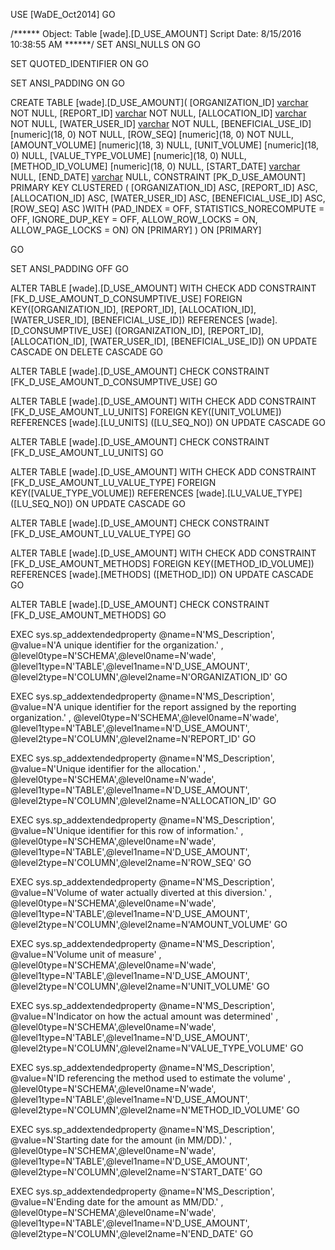 ﻿USE [WaDE_Oct2014]
GO

/****** Object:  Table [wade].[D_USE_AMOUNT]    Script Date: 8/15/2016 10:38:55 AM ******/
SET ANSI_NULLS ON
GO

SET QUOTED_IDENTIFIER ON
GO

SET ANSI_PADDING ON
GO

CREATE TABLE [wade].[D_USE_AMOUNT](
	[ORGANIZATION_ID] [varchar](10) NOT NULL,
	[REPORT_ID] [varchar](35) NOT NULL,
	[ALLOCATION_ID] [varchar](60) NOT NULL,
	[WATER_USER_ID] [varchar](50) NOT NULL,
	[BENEFICIAL_USE_ID] [numeric](18, 0) NOT NULL,
	[ROW_SEQ] [numeric](18, 0) NOT NULL,
	[AMOUNT_VOLUME] [numeric](18, 3) NULL,
	[UNIT_VOLUME] [numeric](18, 0) NULL,
	[VALUE_TYPE_VOLUME] [numeric](18, 0) NULL,
	[METHOD_ID_VOLUME] [numeric](18, 0) NULL,
	[START_DATE] [varchar](5) NULL,
	[END_DATE] [varchar](5) NULL,
 CONSTRAINT [PK_D_USE_AMOUNT] PRIMARY KEY CLUSTERED 
(
	[ORGANIZATION_ID] ASC,
	[REPORT_ID] ASC,
	[ALLOCATION_ID] ASC,
	[WATER_USER_ID] ASC,
	[BENEFICIAL_USE_ID] ASC,
	[ROW_SEQ] ASC
)WITH (PAD_INDEX = OFF, STATISTICS_NORECOMPUTE = OFF, IGNORE_DUP_KEY = OFF, ALLOW_ROW_LOCKS = ON, ALLOW_PAGE_LOCKS = ON) ON [PRIMARY]
) ON [PRIMARY]

GO

SET ANSI_PADDING OFF
GO

ALTER TABLE [wade].[D_USE_AMOUNT]  WITH CHECK ADD  CONSTRAINT [FK_D_USE_AMOUNT_D_CONSUMPTIVE_USE] FOREIGN KEY([ORGANIZATION_ID], [REPORT_ID], [ALLOCATION_ID], [WATER_USER_ID], [BENEFICIAL_USE_ID])
REFERENCES [wade].[D_CONSUMPTIVE_USE] ([ORGANIZATION_ID], [REPORT_ID], [ALLOCATION_ID], [WATER_USER_ID], [BENEFICIAL_USE_ID])
ON UPDATE CASCADE
ON DELETE CASCADE
GO

ALTER TABLE [wade].[D_USE_AMOUNT] CHECK CONSTRAINT [FK_D_USE_AMOUNT_D_CONSUMPTIVE_USE]
GO

ALTER TABLE [wade].[D_USE_AMOUNT]  WITH CHECK ADD  CONSTRAINT [FK_D_USE_AMOUNT_LU_UNITS] FOREIGN KEY([UNIT_VOLUME])
REFERENCES [wade].[LU_UNITS] ([LU_SEQ_NO])
ON UPDATE CASCADE
GO

ALTER TABLE [wade].[D_USE_AMOUNT] CHECK CONSTRAINT [FK_D_USE_AMOUNT_LU_UNITS]
GO

ALTER TABLE [wade].[D_USE_AMOUNT]  WITH CHECK ADD  CONSTRAINT [FK_D_USE_AMOUNT_LU_VALUE_TYPE] FOREIGN KEY([VALUE_TYPE_VOLUME])
REFERENCES [wade].[LU_VALUE_TYPE] ([LU_SEQ_NO])
ON UPDATE CASCADE
GO

ALTER TABLE [wade].[D_USE_AMOUNT] CHECK CONSTRAINT [FK_D_USE_AMOUNT_LU_VALUE_TYPE]
GO

ALTER TABLE [wade].[D_USE_AMOUNT]  WITH CHECK ADD  CONSTRAINT [FK_D_USE_AMOUNT_METHODS] FOREIGN KEY([METHOD_ID_VOLUME])
REFERENCES [wade].[METHODS] ([METHOD_ID])
ON UPDATE CASCADE
GO

ALTER TABLE [wade].[D_USE_AMOUNT] CHECK CONSTRAINT [FK_D_USE_AMOUNT_METHODS]
GO

EXEC sys.sp_addextendedproperty @name=N'MS_Description', @value=N'A unique identifier for the organization.' , @level0type=N'SCHEMA',@level0name=N'wade', @level1type=N'TABLE',@level1name=N'D_USE_AMOUNT', @level2type=N'COLUMN',@level2name=N'ORGANIZATION_ID'
GO

EXEC sys.sp_addextendedproperty @name=N'MS_Description', @value=N'A unique identifier for the report assigned by the reporting organization.' , @level0type=N'SCHEMA',@level0name=N'wade', @level1type=N'TABLE',@level1name=N'D_USE_AMOUNT', @level2type=N'COLUMN',@level2name=N'REPORT_ID'
GO

EXEC sys.sp_addextendedproperty @name=N'MS_Description', @value=N'Unique identifier for the allocation.' , @level0type=N'SCHEMA',@level0name=N'wade', @level1type=N'TABLE',@level1name=N'D_USE_AMOUNT', @level2type=N'COLUMN',@level2name=N'ALLOCATION_ID'
GO

EXEC sys.sp_addextendedproperty @name=N'MS_Description', @value=N'Unique identifier for this row of information.' , @level0type=N'SCHEMA',@level0name=N'wade', @level1type=N'TABLE',@level1name=N'D_USE_AMOUNT', @level2type=N'COLUMN',@level2name=N'ROW_SEQ'
GO

EXEC sys.sp_addextendedproperty @name=N'MS_Description', @value=N'Volume of water actually diverted at this diversion.' , @level0type=N'SCHEMA',@level0name=N'wade', @level1type=N'TABLE',@level1name=N'D_USE_AMOUNT', @level2type=N'COLUMN',@level2name=N'AMOUNT_VOLUME'
GO

EXEC sys.sp_addextendedproperty @name=N'MS_Description', @value=N'Volume unit of measure' , @level0type=N'SCHEMA',@level0name=N'wade', @level1type=N'TABLE',@level1name=N'D_USE_AMOUNT', @level2type=N'COLUMN',@level2name=N'UNIT_VOLUME'
GO

EXEC sys.sp_addextendedproperty @name=N'MS_Description', @value=N'Indicator on how the actual amount was determined' , @level0type=N'SCHEMA',@level0name=N'wade', @level1type=N'TABLE',@level1name=N'D_USE_AMOUNT', @level2type=N'COLUMN',@level2name=N'VALUE_TYPE_VOLUME'
GO

EXEC sys.sp_addextendedproperty @name=N'MS_Description', @value=N'ID referencing the method used to estimate the volume' , @level0type=N'SCHEMA',@level0name=N'wade', @level1type=N'TABLE',@level1name=N'D_USE_AMOUNT', @level2type=N'COLUMN',@level2name=N'METHOD_ID_VOLUME'
GO

EXEC sys.sp_addextendedproperty @name=N'MS_Description', @value=N'Starting date for the amount (in MM/DD).' , @level0type=N'SCHEMA',@level0name=N'wade', @level1type=N'TABLE',@level1name=N'D_USE_AMOUNT', @level2type=N'COLUMN',@level2name=N'START_DATE'
GO

EXEC sys.sp_addextendedproperty @name=N'MS_Description', @value=N'Ending date for the amount as MM/DD.' , @level0type=N'SCHEMA',@level0name=N'wade', @level1type=N'TABLE',@level1name=N'D_USE_AMOUNT', @level2type=N'COLUMN',@level2name=N'END_DATE'
GO


